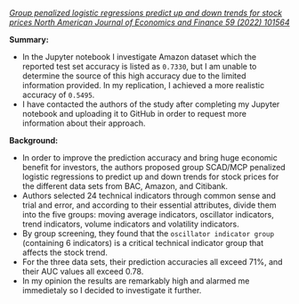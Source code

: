 [*Group penalized logistic regressions predict up and down trends for stock prices North American Journal of Economics and Finance 59 (2022) 101564*](https://www.sciencedirect.com/science/article/abs/pii/S1062940821001716?via%3Dihub)

**Summary:**

* In the Jupyter notebook I investigate Amazon dataset which the reported test set accuracy is listed as `0.7330`, but I am unable to determine the source of this high accuracy due to the limited information provided. In my replication, I achieved a more realistic accuracy of `0.5495`.
* I have contacted the authors of the study after completing my Jupyter notebook and uploading it to GitHub in order to request more information about their approach.

**Background:**

* In order to improve the prediction accuracy and bring huge economic benefit for investors, the authors proposed group SCAD/MCP penalized logistic regressions to predict up and down trends for stock prices for the different data sets from BAC, Amazon, and Citibank.
* Authors selected 24 technical indicators through common sense and trial and error, and according to their essential attributes, divide them into the five groups: moving average indicators, oscillator indicators, trend indicators, volume indicators and volatility indicators.
* By group screening, they found that the `oscillator indicator group` (containing 6 indicators) is a critical technical indicator group that affects the stock trend.
* For the three data sets, their prediction accuracies all exceed 71%, and their AUC values all exceed 0.78. 
* In my opinion the results are remarkably high and alarmed me immedietaly so I decided to investigate it further.